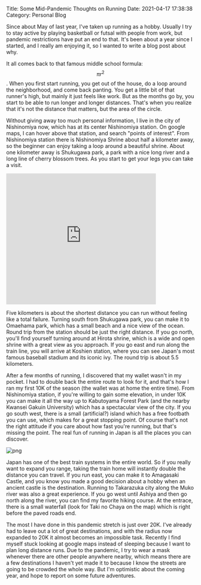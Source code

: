 Title: Some Mid-Pandemic Thoughts on Running
Date: 2021-04-17 17:38:38
Category: Personal Blog

Since about May of last year, I've taken up running as a hobby. Usually I try
to stay active by playing basketball or futsal with people from work, but
pandemic restrictions have put an end to that. It's been about a year since
I started, and I really am enjoying it, so I wanted to write a blog post
about why.

It all comes back to that famous middle school formula: $$\pi r^2$$. When you
first start running, you get out of the house, do a loop around the
neighborhood, and come back panting. You get a little bit of that runner's
high, but mainly it just feels like work. But as the months go by, you start
to be able to run longer and longer distances. That's when you realize that
it's not the distance that matters, but the area of the circle.

Without giving away too much personal information, I live in the city of
Nishinomiya now, which has at its center Nishinomiya station. On google maps,
I can hover above that station, and search "points of interest".
From Nishinomiya station there is Nishinomiya Shrine about half a kilometer
away, so the beginner can enjoy taking a loop around a beautiful shrine.
About one kilometer away is Shukugawa park, a park with a nice long river
and a long line of cherry blossom trees. As you start to get your legs you
can take a visit.

<iframe src="https://www.google.com/maps/embed?pb=!1m18!1m12!1m3!1d13114.252404064842!2d135.33859122100577!3d34.74140551934538!2m3!1f0!2f0!3f0!3m2!1i1024!2i768!4f13.1!3m3!1m2!1s0x6000f2429396d4e7%3A0x80d4db7e4d62994b!2sNishinomiya%20Station!5e0!3m2!1sen!2sjp!4v1618650138672!5m2!1sen!2sjp" width="400" height="350" style="border:0;" allowfullscreen="" loading="lazy"></iframe>

Five kilometers is about the shortest distance you can run without feeling like
a total failure. Turning south from Shukugawa park, you can make it to 
Omaehama park, which has a small beach and a nice view of the ocean. Round
trip from the station should be just the right distance. If you go north,
you'll find yourself turning around at Hirota shrine, which is a wide and
open shrine with a great view as you approach. If you go east and run along
the train line, you will arrive at Koshien station, where you can see Japan's
most famous baseball stadium and its iconic ivy. The round trip is about 5.5
kilometers.

After a few months of running, I discovered that my wallet wasn't in my pocket.
I had to double back the entire route to look for it, and that's how I ran
my first 10K of the season (the wallet was at home the entire time). From Nishinomiya
station, if you're willing to gain some elevation, in under 10K you can make
it all the way up to Kabutoyama Forest Park (and the nearby Kwansei Gakuin
University) which has a spectacular view of the city. If you go south west,
there is a small (artificial?) island which has a free footbath you can use,
which makes for a great stopping point. Of course that's not the right attitude
if you care about how fast you're running, but that's missing the point. The
real fun of running in Japan is all the places you can discover.

![png]({attach}assets/IMG_7596.jpg)

Japan has one of the best train systems in the entire world. So if you really
want to expand you range, taking the train home will instantly double the
distance you can travel. If you run east, you can make it to Amagasaki Castle,
and you know you made a good decision about a hobby when an ancient castle
is the destination. Running to Takarazuka city along the Muko river was also
a great experience. If you go west until Ashiya and then go north along the
river, you can find my favorite hiking course. At the entrace, there is a
small waterfall (look for Taki no Chaya on the map) which is right before
the paved roads end.

The most I have done in this pandemic stretch is just over 20K. I've already
had to leave out a lot of great destinations, and with the radius now expanded
to 20K it almost becomes an impossible task. Recently I find myself stuck
looking at google maps instead of sleeping because I want to plan long distance
runs. Due to the pandemic, I try to wear a mask whenever there are other
people anywhere nearby, which means there are a few destinations I haven't yet
made it to because I know the streets are going to be crowded the whole way. 
But I'm optimistic about the coming year, and hope to report on some future
adventures.
